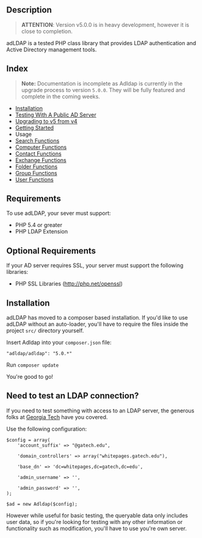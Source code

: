 ## Description

> **ATTENTION**: Version v5.0.0 is in heavy development, however it is close to completion. 

adLDAP is a tested PHP class library that provides LDAP authentication and Active Directory management tools.

## Index

> **Note:** Documentation is incomplete as Adldap is currently in the upgrade process to version `5.0.0`. They will be fully featured and complete in the coming weeks.

- [Installation](#installation)
- [Testing With A Public AD Server](#need-to-test-an-ldap-connection)
- [Upgrading to v5 from v4](docs/UPGRADING.md)
- [Getting Started](docs/GETTING-STARTED.md)
- Usage 
 - [Search Functions](docs/SEARCH-FUNCTIONS.md)
 - [Computer Functions](docs/COMPUTER-FUNCTIONS.md)
 - [Contact Functions](docs/CONTACT-FUNCTIONS.md)
 - [Exchange Functions](docs/EXCHANGE-FUNCTIONS.md)
 - [Folder Functions](docs/FOLDER-FUNCTIONS.md)
 - [Group Functions](docs/GROUP-FUNCTIONS.md)
 - [User Functions](docs/USER-FUNCTIONS.md)

## Requirements

To use adLDAP, your sever must support:

- PHP 5.4 or greater
- PHP LDAP Extension


## Optional Requirements

If your AD server requires SSL, your server must support the following libraries:

- PHP SSL Libraries (http://php.net/openssl)

## Installation

adLDAP has moved to a composer based installation. If you'd like to use adLDAP without an auto-loader, you'll
have to require the files inside the project `src/` directory yourself.

Insert Adldap into your `composer.json` file:

    "adldap/adldap": "5.0.*"
   
Run `composer update`

You're good to go!

## Need to test an LDAP connection?

If you need to test something with access to an LDAP server, the generous folks at [Georgia Tech](http://drupal.gatech.edu/handbook/public-ldap-server) have you covered.

Use the following configuration:

    $config = array(
        'account_suffix' => "@gatech.edu",
    
        'domain_controllers' => array("whitepages.gatech.edu"),
    
        'base_dn' => 'dc=whitepages,dc=gatech,dc=edu',
    
        'admin_username' => '',
    
        'admin_password' => '',
    );
    
    $ad = new Adldap($config);
    
However while useful for basic testing, the queryable data only includes user data, so if you're looking for testing with any other information
or functionality such as modification, you'll have to use you're own server.

